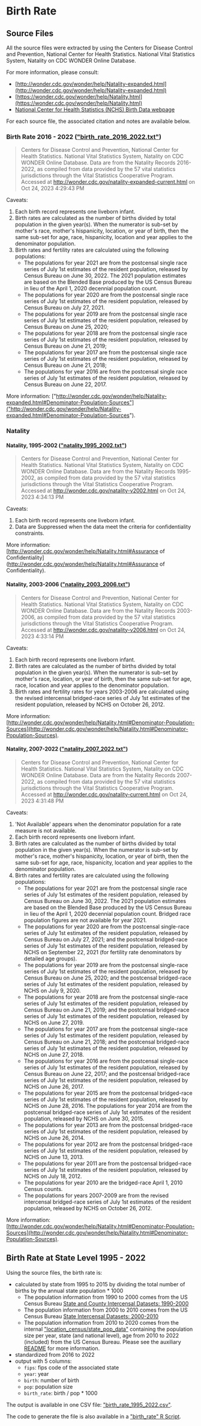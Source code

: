 # Birth Rate

## Source Files

All the source files were extracted by using the Centers for Disease Control 
and Prevention, National Center for Health Statistics. National Vital 
Statistics System, Natality on CDC WONDER Online Database. 

For more information, please consult:
- [http://wonder.cdc.gov/wonder/help/Natality-expanded.html](http://wonder.cdc.gov/wonder/help/Natality-expanded.html)
- [https://wonder.cdc.gov/wonder/help/Natality.html](https://wonder.cdc.gov/wonder/help/Natality.html)
- [National Center for Health Statistics (NCHS) Birth Data webpage](https://www.cdc.gov/nchs/nvss/births.htm)

For each source file, the associated citation and notes are available below.

### Birth Rate 2016 - 2022 (["birth_rate_2016_2022.txt"](./birth_rate_2016_2022.txt))

> Centers for Disease Control and Prevention, National Center for Health 
Statistics. National Vital Statistics System, Natality on CDC WONDER Online 
Database. Data are from the Natality Records 2016-2022, as compiled from data 
provided by the 57 vital statistics jurisdictions through the Vital Statistics 
Cooperative Program. Accessed at 
http://wonder.cdc.gov/natality-expanded-current.html on Oct 24, 2023 4:29:43 PM

Caveats:

1. Each birth record represents one liveborn infant.
2. Birth rates are calculated as the number of births divided by total 
population in the given year(s). When the numerator is sub-set by mother's 
race, mother's hispanicity, location, or year of birth, then the same sub-set 
for age, race, hispanicity, location and year applies to the denominator 
population.
3. Birth rates and fertility rates are calculated using the following 
populations: 
    - The populations for year 2021 are from the postcensal single 
    race series of July 1st estimates of the resident population, released by 
    Census Bureau on June 30, 2022. The 2021 population estimates are based on 
    the Blended Base produced by the US Census Bureau in lieu of the April 1, 
    2020 decennial population count. 
    - The populations for year 2020 are from the postcensal single race series 
    of July 1st estimates of the resident population, released by Census Bureau 
    on July 27, 2021. 
    - The populations for year 2019 are from the postcensal single race series 
    of July 1st estimates of the resident population, released by Census Bureau 
    on June 25, 2020; 
    - The populations for year 2018 are from the postcensal single race series 
    of July 1st estimates of the resident population, released by Census Bureau 
    on June 21, 2019; 
    - The populations for year 2017 are from the postcensal single race series 
    of July 1st estimates of the resident population, released by Census Bureau 
    on June 21, 2018; 
    - The populations for year 2016 are from the postcensal single race series 
    of July 1st estimates of the resident population, released by Census Bureau 
    on June 22, 2017. 

More information: 
["http://wonder.cdc.gov/wonder/help/Natality-expanded.html#Denominator-Population-Sources"]("http://wonder.cdc.gov/wonder/help/Natality-expanded.html#Denominator-Population-Sources").

### Natality

#### Natality, 1995-2002 (["natality_1995_2002.txt"](./natality_1995_2002.txt))

>Centers for Disease Control and Prevention, National Center for Health 
Statistics. National Vital Statistics System, Natality on CDC WONDER Online
Database. Data are from the Natality Records 1995-2002, as compiled from data 
provided by the 57 vital statistics jurisdictions through the Vital Statistics 
Cooperative Program. Accessed at 
http://wonder.cdc.gov/natality-v2002.html on Oct 24, 2023 4:34:13 PM

Caveats:

1. Each birth record represents one liveborn infant.
2. Data are Suppressed when the data meet the criteria for confidentiality 
constraints. 

More information: [http://wonder.cdc.gov/wonder/help/Natality.html#Assurance of Confidentiality](http://wonder.cdc.gov/wonder/help/Natality.html#Assurance of Confidentiality).

#### Natality, 2003-2006 (["natality_2003_2006.txt"](./natality_2003_2006.txt))

> Centers for Disease Control and Prevention, National Center for Health 
Statistics. National Vital Statistics System, Natality on CDC WONDER Online 
Database. Data are from the Natality Records 2003-2006, as compiled from data 
provided by the 57 vital statistics jurisdictions through the Vital Statistics 
Cooperative Program. Accessed at http://wonder.cdc.gov/natality-v2006.html on 
Oct 24, 2023 4:33:14 PM

Caveats:

1. Each birth record represents one liveborn infant.
2. Birth rates are calculated as the number of births divided by total 
population in the given year(s). When the numerator is sub-set by mother's 
race, location, or year of birth, then the same sub-set for age, race, location 
and year applies to the denominator population.
3. Birth rates and fertility rates for years 2003-2006 are calculated using 
the revised intercensal bridged-race series of July 1st estimates of the 
resident population, released by NCHS on October 26, 2012. 

More information: 
[http://wonder.cdc.gov/wonder/help/Natality.html#Denominator-Population-Sources](http://wonder.cdc.gov/wonder/help/Natality.html#Denominator-Population-Sources).

#### Natality, 2007-2022 (["natality_2007_2022.txt"](./natality_2007_2022.txt))

> Centers for Disease Control and Prevention, National Center for Health 
Statistics. National Vital Statistics System, Natality on CDC WONDER Online 
Database. Data are from the Natality Records 2007-2022, as compiled from data 
provided by the 57 vital statistics jurisdictions through the Vital Statistics 
Cooperative Program. Accessed at http://wonder.cdc.gov/natality-current.html 
on Oct 24, 2023 4:31:48 PM

Caveats:

1. 'Not Available' appears when the denominator population for a rate 
measure is not available.
2. Each birth record represents one liveborn infant.
3. Birth rates are calculated as the number of births divided by total 
population in the given year(s). When the numerator is sub-set by mother's 
race, mother's hispanicity, location, or year of birth, then the same sub-set 
for age, race, hispanicity, location and year applies to the denominator 
population.
4. Birth rates and fertility rates are calculated using the following 
populations: 
    - The populations for year 2021 are from the postcensal single race series of 
    July 1st estimates of the resident population, released by Census Bureau on
    June 30, 2022. The 2021 population estimates are based on the Blended Base 
    produced by the US Census Bureau in lieu of the April 1, 2020 decennial 
    population count. Bridged race population figures are not available for 
    year 2021. 
    - The populations for year 2020 are from the postcensal single-race series of 
    July 1st estimates of the resident population, released by Census Bureau on 
    July 27, 2021; and the postcensal bridged-race series of July 1st estimates 
    of the resident population, released by NCHS on September 22, 2021 (for 
    fertility rate denominators by detailed age groups). 
    - The populations for year 2019 are from the postcensal single-race series of 
    July 1st estimates of the resident population, released by Census Bureau on 
    June 25, 2020; and the postcensal bridged-race series of July 1st 
    estimates of the resident population, released by NCHS on July 9, 2020. 
    - The populations for year 2018 are from the postcensal single-race series 
    of July 1st estimates of the resident population, released by Census Bureau 
    on June 21, 2019; and the postcensal bridged-race series of July 1st 
    estimates of the resident population, released by NCHS on June 27, 2019. 
    - The populations for year 2017 are from the postcensal single-race series 
    of July 1st estimates of the resident population, released by Census Bureau 
    on June 21, 2018; and the postcensal bridged-race series of July 1st 
    estimates of the resident population, released by NCHS on June 27, 2018. 
    - The populations for year 2016 are from the postcensal single-race series 
    of July 1st estimates of the resident population, released by Census Bureau 
    on June 22, 2017; and the postcensal bridged-race series of July 1st 
    estimates of the resident population, released by NCHS on June 26, 2017. 
    - The populations for year 2015 are from the postcensal bridged-race series 
    of July 1st estimates of the resident population, released by NCHS on 
    June 28, 2016. The populations for year 2014 are from the postcensal 
    bridged-race series of July 1st estimates of the resident population, 
    released by NCHS on June 30, 2015. 
    - The populations for year 2013 are from the postcensal bridged-race series 
    of July 1st estimates of the resident population, released by NCHS on 
    June 26, 2014. 
    - The populations for year 2012 are from the postcensal bridged-race 
    series of July 1st estimates of the resident population, released by 
    NCHS on June 13, 2013. 
    - The populations for year 2011 are from the postcensal bridged-race series 
    of July 1st estimates of the resident population, released by NCHS on 
    July 18, 2012. 
    - The populations for year 2010 are the bridged-race April 1, 2010 
    Census counts. 
    - The populations for years 2007-2009 are from the revised intercensal 
    bridged-race series of July 1st estimates of the resident population, 
    released by NCHS on October 26, 2012. 

More information: 
[http://wonder.cdc.gov/wonder/help/Natality.html#Denominator-Population-Sources](http://wonder.cdc.gov/wonder/help/Natality.html#Denominator-Population-Sources).

## Birth Rate at State Level 1995 - 2022

Using the source files, the birth rate is:
- calculated by state from 1995 to 2015 by dividing the total number of births
by the annual state population * 1000
  - The population information from 1990 to 2000 comes from the US Census 
  Bureau [State and County Intercensal Datasets: 1990-2000](https://www.census.gov/data/datasets/time-series/demo/popest/intercensal-1990-2000-state-and-county-characteristics.html)
  - The population information from 2000 to 2010 comes from the US Census 
  Bureau [State Intercensal Datasets: 2000-2010 ](https://www.census.gov/data/datasets/time-series/demo/popest/intercensal-2000-2010-state.html)
  - The population information from 2010 to 2020 comes from the internal
  ["location_census/state_pop_data"](./../location_census/state_pop_data.csv) 
  containing the population size per year, state (and national level), age from
  2010 to 2022 (included) from the US Census Bureau. Please see the auxiliary
  [README](./../README.md) for more information.
- standardized from 2016 to 2022
- output with 5 columns:
     - `fips`: fips code of the associated state
     - `year`: year
     - `birth`: number of birth
     - `pop`: population size
     - `birth_rate`: birth / pop * 1000

The output is available in one CSV file:
["birth_rate_1995_2022.csv"](./birth_rate_1995_2022.csv).

The code to generate the file is also available in a 
["birth_rate" R Script](./birth_rate.R).
